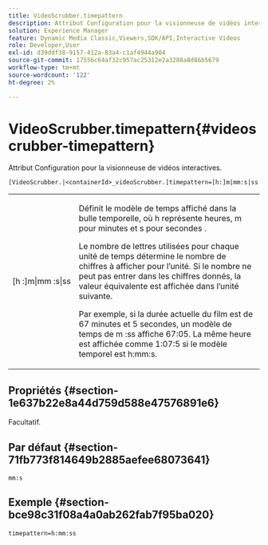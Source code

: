 ```yaml
---
title: VideoScrubber.timepattern
description: Attribut Configuration pour la visionneuse de vidéos interactives.
solution: Experience Manager
feature: Dynamic Media Classic,Viewers,SDK/API,Interactive Videos
role: Developer,User
exl-id: d39ddf38-9157-412a-83a4-c1af4944a904
source-git-commit: 17556c64af32c957ac25312e2a3288a8d86b5679
workflow-type: tm+mt
source-wordcount: '122'
ht-degree: 2%

---
```


# VideoScrubber.timepattern{#videoscrubber-timepattern}

Attribut Configuration pour la visionneuse de vidéos interactives.

`[VideoScrubber.|<containerId>_videoScrubber.]timepattern=[h:]m|mm:s|ss`

<table id="table_441553CD34C94A58A9D7CBF772DEDDB6"> 
 <tbody> 
  <tr> 
   <td colname="col1"> <p> <span class="codeph"> [h :]m|mm :s|ss</span> </p> </td> 
   <td colname="col2"> <p> Définit le modèle de temps affiché dans la bulle temporelle, où <span class="codeph"> h</span> représente heures, <span class="codeph"> m</span> pour minutes et <span class="codeph"> s pour secondes</span> . </p> <p>Le nombre de lettres utilisées pour chaque unité de temps détermine le nombre de chiffres à afficher pour l’unité. Si le nombre ne peut pas entrer dans les chiffres donnés, la valeur équivalente est affichée dans l’unité suivante. </p> <p>Par exemple, si la durée actuelle du film est de 67 minutes et 5 secondes, un modèle de temps de <span class="codeph"> m :ss</span> affiche 67:05. La même heure est affichée comme 1:07:5 si le modèle temporel est <span class="codeph"> h:mm:s</span>. </p> </td> 
  </tr> 
 </tbody> 
</table>

## Propriétés {#section-1e637b22e8a44d759d588e47576891e6}

Facultatif.

## Par défaut {#section-71fb773f814649b2885aefee68073641}

`mm:s`

## Exemple {#section-bce98c31f08a4a0ab262fab7f95ba020}

```
timepattern=h:mm:ss
```
